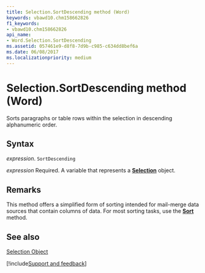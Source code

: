 ```yaml
---
title: Selection.SortDescending method (Word)
keywords: vbawd10.chm158662826
f1_keywords:
- vbawd10.chm158662826
api_name:
- Word.Selection.SortDescending
ms.assetid: 057461e9-d8f8-7d9b-c985-c634dd8bef6a
ms.date: 06/08/2017
ms.localizationpriority: medium
---
```



# Selection.SortDescending method (Word)

Sorts paragraphs or table rows within the selection in descending alphanumeric order.


## Syntax

_expression_. `SortDescending`

_expression_ Required. A variable that represents a **[Selection](Word.Selection.md)** object.


## Remarks

This method offers a simplified form of sorting intended for mail-merge data sources that contain columns of data. For most sorting tasks, use the **[Sort](Word.Selection.Sort.md)** method.


## See also


[Selection Object](Word.Selection.md)

[!include[Support and feedback](~/includes/feedback-boilerplate.md)]